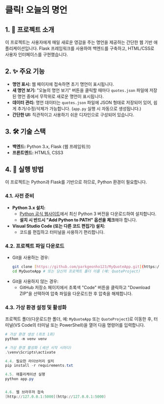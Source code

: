# 클릭! 오늘의 명언

## 1. 🌟 프로젝트 소개

이 프로젝트는 사용자에게 매일 새로운 영감을 주는 명언을 제공하는 간단한 웹 기반 애플리케이션입니다. Flask 프레임워크를 사용하여 백엔드를 구축하고, HTML/CSS로 사용자 인터페이스를 구현했습니다.

## 2. ✨ 주요 기능

* **명언 표시:** 웹 페이지에 접속하면 초기 명언이 표시됩니다.
* **새 명언 보기:** "오늘의 명언 보기" 버튼을 클릭할 때마다 `quotes.json` 파일에 저장된 명언 중에서 무작위로 새로운 명언이 표시됩니다.
* **데이터 관리:** 명언 데이터는 `quotes.json` 파일에 JSON 형태로 저장되어 있어, 쉽게 추가/수정/삭제가 가능합니다. (`app.py` 실행 시 자동으로 생성됩니다.)
* **간단한 UI:** 직관적이고 사용하기 쉬운 디자인으로 구성되어 있습니다.

## 3. 🛠 기술 스택

* **백엔드:** Python 3.x, Flask (웹 프레임워크)
* **프론트엔드:** HTML5, CSS3

## 4. 🚀 실행 방법

이 프로젝트는 Python과 Flask를 기반으로 하므로, Python 환경이 필요합니다.

### 4.1. 사전 준비

* **Python 3.x 설치:**
    * [Python 공식 웹사이트](https://www.python.org/downloads/)에서 최신 Python 3 버전을 다운로드하여 설치합니다.
    * **설치 시 반드시 "Add Python to PATH" 옵션을 체크**해야 합니다.
* **Visual Studio Code (또는 다른 코드 편집기) 설치:**
    * 코드를 편집하고 터미널을 사용하기 편리합니다.

### 4.2. 프로젝트 파일 다운로드

* Git을 사용하는 경우:
    ```bash
    git clone [https://github.com/parkgeonho123/MyQuoteApp.git](https://github.com/parkgeonho123/MyQuoteApp.git)
    cd MyQuoteApp # 또는 당신의 프로젝트 폴더 이름 (예: QuoteProject)
    ```
* Git을 사용하지 않는 경우:
    * GitHub 저장소 페이지에서 초록색 "Code" 버튼을 클릭하고 "Download ZIP"을 선택하여 압축 파일을 다운로드한 후 압축을 해제합니다.

### 4.3. 가상 환경 설정 및 활성화

프로젝트 폴더(다운로드한 폴더, 예: `MyQuoteApp` 또는 `QuoteProject`)로 이동한 후, 터미널(VS Code의 터미널 또는 PowerShell)을 열어 다음 명령어를 입력합니다.

```powershell
# 가상 환경 생성 (최초 1회)
python -m venv venv

# 가상 환경 활성화 (세션 시작 시마다)
.\venv\Scripts\activate

4.4. 필요한 라이브러리 설치
pip install -r requirements.txt

4.5. 애플리케이션 실행
python app.py


4.6. 웹 브라우저 접속
[http://127.0.0.1:5000](http://127.0.0.1:5000)
